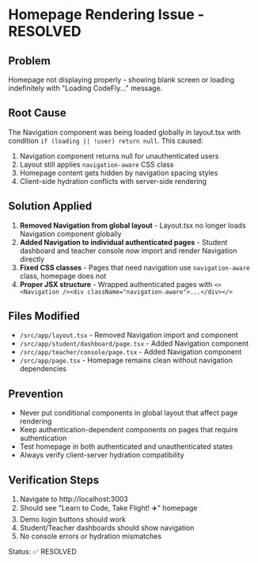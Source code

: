 # Homepage Rendering Issue - RESOLVED

## Problem
Homepage not displaying properly - showing blank screen or loading indefinitely with "Loading CodeFly..." message.

## Root Cause
The Navigation component was being loaded globally in layout.tsx with condition `if (loading || !user) return null`. This caused:
1. Navigation component returns null for unauthenticated users
2. Layout still applies `navigation-aware` CSS class 
3. Homepage content gets hidden by navigation spacing styles
4. Client-side hydration conflicts with server-side rendering

## Solution Applied
1. **Removed Navigation from global layout** - Layout.tsx no longer loads Navigation component globally
2. **Added Navigation to individual authenticated pages** - Student dashboard and teacher console now import and render Navigation directly
3. **Fixed CSS classes** - Pages that need navigation use `navigation-aware` class, homepage does not
4. **Proper JSX structure** - Wrapped authenticated pages with `<><Navigation /><div className="navigation-aware">...</div></>`

## Files Modified
- `/src/app/layout.tsx` - Removed Navigation import and component
- `/src/app/student/dashboard/page.tsx` - Added Navigation component
- `/src/app/teacher/console/page.tsx` - Added Navigation component  
- `/src/app/page.tsx` - Homepage remains clean without navigation dependencies

## Prevention
- Never put conditional components in global layout that affect page rendering
- Keep authentication-dependent components on pages that require authentication
- Test homepage in both authenticated and unauthenticated states
- Always verify client-server hydration compatibility

## Verification Steps
1. Navigate to http://localhost:3003
2. Should see "Learn to Code, Take Flight! ✈️" homepage
3. Demo login buttons should work
4. Student/Teacher dashboards should show navigation
5. No console errors or hydration mismatches

Status: ✅ RESOLVED